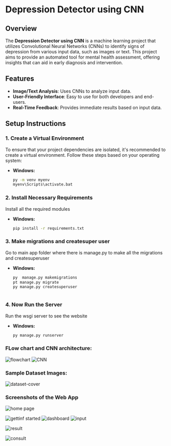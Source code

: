 # Depression Detector using CNN

## Overview
The **Depression Detector using CNN** is a machine learning project that utilizes Convolutional Neural Networks (CNNs) to identify signs of depression from various input data, such as images or text. This project aims to provide an automated tool for mental health assessment, offering insights that can aid in early diagnosis and intervention.

## Features
- **Image/Text Analysis**: Uses CNNs to analyze input data.
- **User-Friendly Interface**: Easy to use for both developers and end-users.
- **Real-Time Feedback**: Provides immediate results based on input data.

## Setup Instructions

### 1. Create a Virtual Environment
To ensure that your project dependencies are isolated, it's recommended to create a virtual environment. Follow these steps based on your operating system:

- **Windows:**
  ```bash
  py -m venv myenv
  myenv\Scripts\activate.bat

### 2. Install Necessary Requirements
Install all the required modules

- **Windows:**
  ```bash
  pip install -r requirements.txt


### 3. Make migrations and createsuper user
Go to main app folder where there is manage.py to make all the migrations and createsuperuser

- **Windows:**
  ```bash
  py  manage.py makemigrations
  pt manage.py migrate
  py manage.py createsuperuser



### 4. Now Run the Server
Run the wsgi server to see the website

- **Windows:**
  ```bash
  py manage.py runserver

### FLow chart and CNN architecture:
![flowchart](https://github.com/user-attachments/assets/eff7e728-e607-4a04-988c-ee25ed835d7b)
![CNN](https://github.com/user-attachments/assets/82b5dabb-2ba1-4388-b81f-8c913c31b5c2)

### Sample Dataset Images:
![dataset-cover](https://github.com/user-attachments/assets/f5e3e949-e0ae-4053-b630-19275e56ddab)


### Screenshots of the Web App

![home page](https://github.com/user-attachments/assets/5fa9bad4-817a-482d-bfe9-fe4158f86c4d)


![gettinf started](https://github.com/user-attachments/assets/38f998f9-13c1-4038-8292-1e5f93b54b29)
![dashboard](https://github.com/user-attachments/assets/cada77aa-6c46-4686-a6bd-ae724db4c52e)
![input](https://github.com/user-attachments/assets/f96d48bb-dba6-41bd-87a8-bdfaf1f27040)

![result](https://github.com/user-attachments/assets/5b4a6c26-9d60-40ff-9f5b-5e129715d7fa)

![consult](https://github.com/user-attachments/assets/d6b6042b-a874-45bb-9293-3cda14251fb3)

